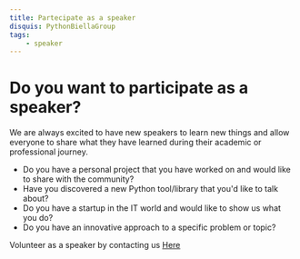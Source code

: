 ```yaml
---
title: Partecipate as a speaker
disquis: PythonBiellaGroup
tags:
    - speaker
---
```


# Do you want to participate as a speaker?

We are always excited to have new speakers to learn new things and allow everyone to share what they have learned during their academic or professional journey.

* Do you have a personal project that you have worked on and would like to share with the community?
* Have you discovered a new Python tool/library that you'd like to talk about?
* Do you have a startup in the IT world and would like to show us what you do?
* Do you have an innovative approach to a specific problem or topic?

Volunteer as a speaker by contacting us [Here](https://linktr.ee/PythonBiellaGroup)